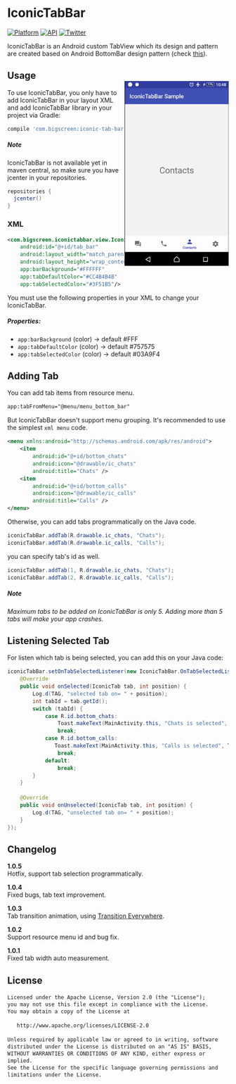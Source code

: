 # IconicTabBar

[![Platform](https://img.shields.io/badge/platform-android-green.svg)](http://developer.android.com/index.html)
[![API](https://img.shields.io/badge/API-15%2B-brightgreen.svg?style=flat)](https://android-arsenal.com/api?level=15)
[![Twitter](https://img.shields.io/badge/Twitter-@gallant_pr-blue.svg?style=flat)](http://twitter.com/gallant_pr)

IconicTabBar is an Android custom TabView which its design and pattern are created based on Android BottomBar design pattern (check [this](https://material.google.com/components/bottom-navigation.html)).

<img src="/preview/iconic-tab-bar-demo.gif" alt="sample" title="sample" width="237" height="420" align="right" vspace="40" />


Usage
-----
To use IconicTabBar, you only have to add IconicTabBar in your layout XML and add IconicTabBar library in your project via Gradle:
```groovy
compile 'com.bigscreen:iconic-tab-bar:1.0.5'
```
##### Note
IconicTabBar is not available yet in maven central, so make sure you have jcenter in your repositories.
```groovy
repositories {
  jcenter()
}
```

### XML
```xml
<com.bigscreen.iconictabbar.view.IconicTabBar
    android:id="@+id/tab_bar"
    android:layout_width="match_parent"
    android:layout_height="wrap_content"
    app:barBackground="#FFFFFF"
    app:tabDefaultColor="#CC4B4B4B"
    app:tabSelectedColor="#3F51B5"/>
```
You must use the following properties in your XML to change your IconicTabBar.
##### Properties:
* `app:barBackground`       (color)     -> default #FFF
* `app:tabDefaultColor`     (color)     -> default #757575
* `app:tabSelectedColor`    (color)     -> default #03A9F4


Adding Tab
-----
You can add tab items from resource menu.
```xml
app:tabFromMenu="@menu/menu_bottom_bar"
```
But IconicTabBar doesn't support menu grouping. It's recommended to use the simplest `xml menu` code.
```xml
<menu xmlns:android="http://schemas.android.com/apk/res/android">
    <item
        android:id="@+id/bottom_chats"
        android:icon="@drawable/ic_chats"
        android:title="Chats" />
    <item
        android:id="@+id/bottom_calls"
        android:icon="@drawable/ic_calls"
        android:title="Calls" />
</menu>
```
Otherwise, you can add tabs programmatically on the Java code.
```java
iconicTabBar.addTab(R.drawable.ic_chats, "Chats");
iconicTabBar.addTab(R.drawable.ic_calls, "Calls");
```
you can specify tab's id as well.
```java
iconicTabBar.addTab(1, R.drawable.ic_chats, "Chats");
iconicTabBar.addTab(2, R.drawable.ic_calls, "Calls");
```
##### Note
*Maximum tabs to be added on IconicTabBar is only 5. Adding more than 5 tabs will make your app crashes.*


Listening Selected Tab
-----
For listen which tab is being selected, you can add this on your Java code:
```java
iconicTabBar.setOnTabSelectedListener(new IconicTabBar.OnTabSelectedListener() {
    @Override
    public void onSelected(IconicTab tab, int position) {
        Log.d(TAG, "selected tab on= " + position);
        int tabId = tab.getId();
        switch (tabId) {
            case R.id.bottom_chats:
                Toast.makeText(MainActivity.this, "Chats is selected", Toast.LENGTH_SHORT).show();
                break;
            case R.id.bottom_calls:
               Toast.makeText(MainActivity.this, "Calls is selected", Toast.LENGTH_SHORT).show();
                break;
            default:
                break;
        }
    }

    @Override
    public void onUnselected(IconicTab tab, int position) {
        Log.d(TAG, "unselected tab on= " + position);
    }
});
```

Changelog
-----
<b>1.0.5</b><br>
Hotfix, support tab selection programmatically.

<b>1.0.4</b><br>
Fixed bugs, tab text improvement.

<b>1.0.3</b><br>
Tab transition animation, using [Transition Everywhere](https://github.com/andkulikov/Transitions-Everywhere).

<b>1.0.2</b><br>
Support resource menu id and bug fix.

<b>1.0.1</b><br>
Fixed tab width auto measurement.


License
-----
```
Licensed under the Apache License, Version 2.0 (the "License");
you may not use this file except in compliance with the License.
You may obtain a copy of the License at

   http://www.apache.org/licenses/LICENSE-2.0

Unless required by applicable law or agreed to in writing, software
distributed under the License is distributed on an "AS IS" BASIS,
WITHOUT WARRANTIES OR CONDITIONS OF ANY KIND, either express or implied.
See the License for the specific language governing permissions and
limitations under the License.
```
